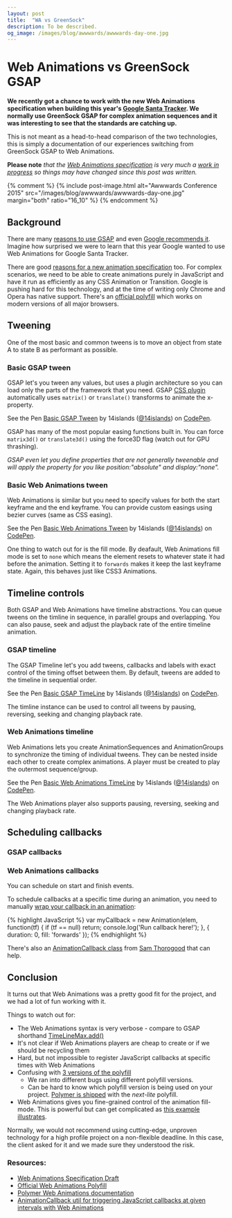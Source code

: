 ```yaml
---
layout: post
title:  "WA vs GreenSock"
description: To be described.
og_image: /images/blog/awwwards/awwwards-day-one.jpg
---
```


# Web Animations vs GreenSock GSAP

**We recently got a chance to work with the new Web Animations specification when building this year's [Google Santa Tracker](/work/google-santa-tracker/). We normally use GreenSock GSAP for complex animation sequences and it was interesting to see that the standards are catching up.**

This is not meant as a head-to-head comparison of the two technologies, this is simply a documentation of our experiences switching from GreenSock GSAP to Web Animations. 

**Please note** *that the [Web Animations specification](http://w3c.github.io/web-animations/) is very much a [work in progress](https://github.com/w3c/web-animations/commits/master) so things may have changed since this post was written.*


{% comment %}
{% include post-image.html alt="Awwwards Conference 2015" src="/images/blog/awwwards/awwwards-day-one.jpg" margin="both" ratio="16_10" %}
{% endcomment %}


## Background 
There are many [reasons to use GSAP](http://greensock.com/why-gsap/) and even [Google recommends it](https://developers.google.com/web/fundamentals/look-and-feel/animations/css-vs-javascript). Imagine how surprised we were to learn that this year Google wanted to use Web Animations for Google Santa Tracker. 

There are good [reasons for a new animation specification](https://www.polymer-project.org/0.5/platform/web-animations.html#why-web-animations) too. For complex scenarios, we need to be able to create animations purely in JavaScript and have it run as efficiently as any CSS Animation or Transition. Google is pushing hard for this technology, and at the time of writing only Chrome and Opera has native support. There's an [official polyfill](https://github.com/web-animations/web-animations-js) which works on modern versions of all major browsers.


## Tweening
One of the most basic and common tweens is to move an object from state A to state B as performant as possible.

### Basic GSAP tween
GSAP let's you tween any values, but uses a plugin architecture so you can load only the parts of the framework that you need. GSAP [CSS plugin](http://greensock.com/docs/#/HTML5/GSAP/Plugins/CSSPlugin/) automatically uses `matrix()` or `translate()` transforms to animate the x-property.

<p data-height="200" data-theme-id="6678" data-slug-hash="xbybpZ" data-default-tab="js" data-user="14islands" class='codepen'>See the Pen <a href='http://codepen.io/14islands/pen/xbybpZ/'>Basic GSAP Tween</a> by 14islands (<a href='http://codepen.io/14islands'>@14islands</a>) on <a href='http://codepen.io'>CodePen</a>.</p>
<script async src="//assets.codepen.io/assets/embed/ei.js"></script>

GSAP has many of the most popular easing functions built in. You can force `matrix3d()` or `translate3d()` using the force3D flag (watch out for GPU thrashing). 

*GSAP even let you define properties that are not generally tweenable and will apply the property for you like position:"absolute" and display:"none".*

### Basic Web Animations tween
Web Animations is similar but you need to specify values for both the start keyframe and the end keyframe. You can provide custom easings using bezier curves (same as CSS easing).

<p data-height="310" data-theme-id="6678" data-slug-hash="RNeNoV" data-default-tab="js" data-user="14islands" class='codepen'>See the Pen <a href='http://codepen.io/14islands/pen/RNeNoV/'>Basic Web Animations Tween</a> by 14islands (<a href='http://codepen.io/14islands'>@14islands</a>) on <a href='http://codepen.io'>CodePen</a>.</p>
<script async src="//assets.codepen.io/assets/embed/ei.js"></script>

One thing to watch out for is the fill mode. By deafault, Web Animations fill mode is set to `none` which means the element resets to whatever state it had before the animation. Setting it to `forwards` makes it keep the last keyframe state. Again, this behaves just like CSS3 Animations.

## Timeline controls
Both GSAP and Web Animations have timeline abstractions. You can queue tweens on the timline in sequence, in parallel groups and overlapping. You can also pause, seek and adjust the playback rate of the entire timeline animation.

### GSAP timeline
The GSAP Timeline let's you add tweens, callbacks and labels with exact control of the timing offset between them. By default, tweens are added to the timeline in sequential order.

<p data-height="333" data-theme-id="6678" data-slug-hash="MYPwww" data-default-tab="js" data-user="14islands" class='codepen'>See the Pen <a href='http://codepen.io/14islands/pen/MYPwww/'>Basic GSAP TimeLine</a> by 14islands (<a href='http://codepen.io/14islands'>@14islands</a>) on <a href='http://codepen.io'>CodePen</a>.</p>
<script async src="//assets.codepen.io/assets/embed/ei.js"></script>

The timline instance can be used to control all tweens by pausing, reversing, seeking and changing playback rate.

### Web Animations timeline
Web Animations lets you create AnimationSequences and AnimationGroups to synchronize the timing of individual tweens. They can be nested inside each other to create complex animations. A player must be created to play the outermost sequence/group.

<p data-height="555" data-theme-id="6678" data-slug-hash="vEVOXr" data-default-tab="js" data-user="14islands" class='codepen'>See the Pen <a href='http://codepen.io/14islands/pen/vEVOXr/'>Basic Web Animations TimeLine</a> by 14islands (<a href='http://codepen.io/14islands'>@14islands</a>) on <a href='http://codepen.io'>CodePen</a>.</p>
<script async src="//assets.codepen.io/assets/embed/ei.js"></script>

The Web Animations player also supports pausing, reversing, seeking and changing playback rate.


## Scheduling callbacks

### GSAP callbacks

### Web Animations callbacks

You can schedule on start and finish events.

To schedule callbacks at a specific time during an animation, you need to manually [wrap your callback in an animation](https://github.com/web-animations/web-animations-js/issues/20):

{% highlight JavaScript %}
var myCallback = new Animation(elem, function(tf) {
  if (tf == null) return;
  console.log('Run callback here!');
}, { duration: 0, fill: 'forwards' });
{% endhighlight %}

There's also an [AnimationCallback class](https://github.com/samthor/animation-callback) from [Sam Thorogood](https://github.com/samthor) that can help.


## Conclusion

It turns out that Web Animations was a pretty good fit for the project, and we had a lot of fun working with it. 

Things to watch out for:

* The Web Animations syntax is very verbose - compare to GSAP shorthand [TimeLineMax.add()](http://greensock.com/docs/#/HTML5/GSAP/TimelineMax/add/)
* It's not clear if Web Animations players are cheap to create or if we should be recycling them
* Hard, but not impossible to register JavaScript callbacks at specific times with Web Animations
* Confusing with [3 versions of the polyfill](https://github.com/web-animations/web-animations-js#different-build-targets)
	* We ran into different bugs using different polyfill versions.
	* Can be hard to know which polyfill version is being used on your project. [Polymer is shipped](https://github.com/Polymer/core-animation/commit/ff06630b1b280fa1245b9f4f366a76c92c8d325a) with the *next-lite* polyfill.
* Web Animations gives you fine-grained control of the animation fill-mode. This is powerful but can get complicated as [this example illustrates](https://www.polymer-project.org/0.5/platform/web-animations.html#controlling-the-animation-timing).

Normally, we would not recommend using cutting-edge, unproven technology for a high profile project on a non-flexible deadline. In this case, the client asked for it and we made sure they understood the risk.

### Resources:

* [Web Animations Specification Draft](http://w3c.github.io/web-animations/)
* [Official Web Animations Polyfill](https://github.com/web-animations/web-animations-js)
* [Polymer Web Animations documentation](https://www.polymer-project.org/0.5/platform/web-animations.html)
* [AnimationCallback util for triggering JavaScript callbacks at given intervals with Web Animations](https://github.com/samthor/animation-callback)
